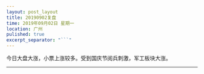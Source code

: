 ```yaml
---
layout: post_layout
title: 20190902复盘
time: 2019年09月02日 星期一
location: 广州
pulished: true
excerpt_separator: "```"
---
```



今日大盘大涨，小票上涨较多。受到国庆节阅兵刺激，军工板块大涨。

-------------------------------------------------------
